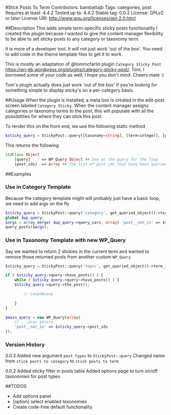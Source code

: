 #Stick Posts To Term
Contributors: bambattajb
Tags: categories, post
Requires at least: 4.4.2
Tested up to: 4.4.2
Stable tag: 0.0.2
License: GPLv2 or later
License URI: http://www.gnu.org/licenses/gpl-2.0.html

##Description
This adds simple term-specific sticky posts functionality
I created this plugin because I wanted to give the content manager flexibility to be able to set sticky posts to any category or taxonomy term.

It is more of a developer tool. It will not just work 'out of the box'. You need to add code in the theme template files to get it to work.

This is mostly an adaptation of @tommcfarlin plugin `Category Sticky Post` https://en-gb.wordpress.org/plugins/category-sticky-post/. Tom, I borrowed some of your code as well; I hope you don't mind. Cheers mate :)

Tom's plugin actually does just work 'out of the box' if you're looking for something simple to display sticky's on a per-category basis.

##Usage
When the plugin is installed, a meta box is created in the edit-post screen labeled `Category Sticky`. 
When the content manager assigns categories or taxonomy terms to the post, this will populate with all the possibilities for where they can stick this post.

To render this on the front end, we use the following static method

```php
$sticky_query = StickyPost::query([taxonomy=string], [term=integer], [posts_per_page=integer]);
```

This returns the following

```php
stdClass Object
    [query]     => WP_Query Object ## Use as the query for the loop
    [post_ids]  => Array ## The list of post ids that have been queried
```

##Examples

### Use in Category Template

Because the category template might will probably just have a basic loop, we need to add args on the fly

```php
$sticky_query = StickyPost::query('category', get_queried_object()->term_id, 2);
global $wp_query;
$args = array_merge( $wp_query->query_vars, array( 'post__not_in' => $sticky_query->post_ids ) );
query_posts($args);
```

### Use in Taxonomy Template with new WP_Query

Say we wanted to return 2 stickies in the current term and wanted to remove those returned posts from another custom `WP_Query`

```php
$sticky_query = StickyPost::query('topic', get_queried_object()->term_id, 2);

if ( $sticky_query->query->have_posts() ) {
    while ( $sticky_query->query->have_posts() ) {
    $sticky_query->query->the_post();

        // LoopdeLoop
                            
    }
}

$main_query = new WP_Query(array(
    // ...args galore
    'post__not_in' => $sticky_query->post_ids
));

```

### Version History
0.0.3
Added new argument `post_types` to `StickyPost::query`
Changed name from `stick posts to category` to `stick posts to term`

0.0.2
Added sticky filter in posts table
Added options page to turn on/off taxonomies for post types

##TODOS
- Add options panel 
- [option] select enabled taxonomies
- Create code-free default functionality